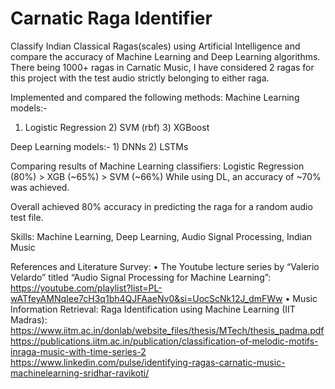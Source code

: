 # Carnatic Raga Identifier
Classify Indian Classical Ragas(scales) using Artificial Intelligence and compare the accuracy of Machine Learning and Deep Learning algorithms. There being 1000+ ragas in Carnatic Music, I have considered 2 ragas for this project with the test audio strictly belonging to either raga. 

Implemented and compared the following methods: 
Machine Learning models:- 
1) Logistic Regression 2) SVM (rbf) 3) XGBoost

Deep Learning models:- 1) DNNs 2) LSTMs 

Comparing results of Machine Learning classifiers: 
Logistic Regression (80%) > XGB (~65%) > SVM (~66%) 
While using DL, an accuracy of ~70% was achieved.

Overall achieved 80% accuracy in predicting the raga for a random audio test file. 

Skills: Machine Learning, Deep Learning, Audio Signal Processing, Indian Music

References and Literature Survey:
• The Youtube lecture series by “Valerio Velardo” titled “Audio Signal Processing
for Machine Learning”: https://youtube.com/playlist?list=PL-wATfeyAMNqIee7cH3q1bh4QJFAaeNv0&si=UocScNk12J_dmFWw 
• Music Information Retrieval: Raga Identification using Machine Learning (IIT
Madras):
https://www.iitm.ac.in/donlab/website_files/thesis/MTech/thesis_padma.pdf
https://publications.iitm.ac.in/publication/classification-of-melodic-motifs-inraga-music-with-time-series-2
https://www.linkedin.com/pulse/identifying-ragas-carnatic-music-machinelearning-sridhar-ravikoti/
